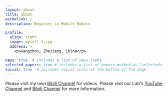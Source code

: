```yaml
---
layout: about
title: about
permalink: /
description: Beginner in Mobile Robots

profile:
  align: right
  image: myself_1.jpg
  address: >
    <p>Hangzhou, Zhejiang, China</p>

news: true  # includes a list of news items
selected_papers: true # includes a list of papers marked as "selected={true}"
social: true  # includes social icons at the bottom of the page
---
```

Please visit my own [Bibili Channel](https://space.bilibili.com/362532146) for videos.
Please visit our Lab's [YouTube Channel](https://www.youtube.com/channel/UCkGsUj95tueXDxf5JEhiYZQ) and [Bibili Channel](https://space.bilibili.com/544651460) for more information.
